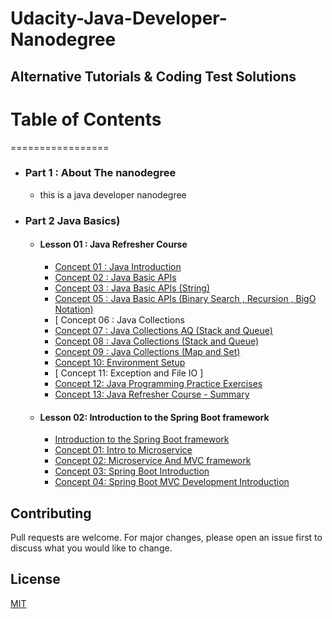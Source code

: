 # Udacity-Java-Developer-Nanodegree

## Alternative Tutorials &amp; Coding Test Solutions

# Table of Contents

=================

* ### Part 1 : About The nanodegree
	*  this is a java developer nanodegree
* ### Part 2  Java Basics)
   	* #### Lesson 01 : Java Refresher Course
      	* [ Concept 01 : Java Introduction ](#tst)
      	* [ Concept 02 : Java Basic APIs ](#tst)
      	* [ Concept 03 : Java Basic APIs (String) ](#tst)
   		* [ Concept 05 : Java Basic APIs (Binary Search , Recursion , BigO Notation) ](#tst)
		* [ Concept 06 : Java Collections
		* [ Concept 07 : Java Collections AQ (Stack and Queue) ](#tst)
		* [ Concept 08 : Java Collections (Stack and Queue) ](#tst)
		* [ Concept 09 : Java Collections (Map and Set) ](#tst)
		* [ Concept 10: Environment Setup ](#tst)
      	* [ Concept 11: Exception and File IO ]
		* [ Concept 12: Java Programming Practice Exercises ](#tst)
		* [ Concept 13: Java Refresher Course - Summary ](#tst)
	* #### Lesson 02: Introduction to the Spring Boot framework
		* [ Introduction to the Spring Boot framework ](#tst)
		* [ Concept 01: Intro to Microservice ](#tst)
		* [ Concept 02: Microservice And MVC framework ](#tst)
		* [ Concept 03: Spring Boot Introduction ](#tst)
		* [ Concept 04: Spring Boot MVC Development Introduction ](#tst)

## Contributing

Pull requests are welcome. For major changes, please open an issue first to discuss what you would like to change.

## License

[MIT](https://choosealicense.com/licenses/mit/)
